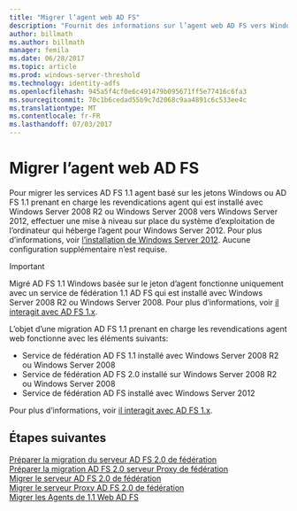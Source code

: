 ```yaml
---
title: "Migrer l’agent web AD FS"
description: "Fournit des informations sur l’agent web AD FS vers Windows Server 2012."
author: billmath
ms.author: billmath
manager: femila
ms.date: 06/28/2017
ms.topic: article
ms.prod: windows-server-threshold
ms.technology: identity-adfs
ms.openlocfilehash: 945a5f4cf0e6c491479b095671ff5e77416c6fa3
ms.sourcegitcommit: 70c1b6cedad55b9c7d2068c9aa4891c6c533ee4c
ms.translationtype: MT
ms.contentlocale: fr-FR
ms.lasthandoff: 07/03/2017
---
```

# <a name="migrate-the-ad-fs-web-agent"></a>Migrer l’agent web AD FS

Pour migrer les services AD FS 1.1 agent basé sur les jetons Windows ou AD FS 1.1 prenant en charge les revendications agent qui est installé avec Windows Server 2008 R2 ou Windows Server 2008 vers Windows Server 2012, effectuer une mise à niveau sur place du système d’exploitation de l’ordinateur qui héberge l’agent pour Windows Server 2012. Pour plus d’informations, voir [l’installation de Windows Server 2012](https://technet.microsoft.com/library/jj134246.aspx). Aucune configuration supplémentaire n’est requise.  
  
> [!IMPORTANT]
>  Migré AD FS 1.1 Windows basée sur le jeton d’agent fonctionne uniquement avec un service de fédération 1.1 AD FS qui est installé avec Windows Server 2008 R2 ou Windows Server 2008. Pour plus d’informations, voir [il interagit avec AD FS 1.x](Interoperating-with-AD-FS-1.x.md).  
>   
>  L’objet d’une migration AD FS 1.1 prenant en charge les revendications agent web fonctionne avec les éléments suivants:  
>   
>  -   Service de fédération AD FS 1.1 installé avec Windows Server 2008 R2 ou Windows Server 2008  
> -   Service de fédération AD FS 2.0 installé sur Windows Server 2008 R2 ou Windows Server 2008  
> -   Service de fédération AD FS installé avec Windows Server 2012  
>   
>  Pour plus d’informations, voir [il interagit avec AD FS 1.x](Interoperating-with-AD-FS-1.x.md).  
  
  
## <a name="next-steps"></a>Étapes suivantes
 [Préparer la migration du serveur AD FS 2.0 de fédération](prepare-to-migrate-ad-fs-fed-server.md)   
 [Préparer la migration AD FS 2.0 serveur Proxy de fédération](prepare-to-migrate-ad-fs-fed-proxy.md)   
 [Migrer le serveur AD FS 2.0 de fédération](migrate-the-ad-fs-fed-server.md)   
 [Migrer le serveur Proxy AD FS 2.0 de fédération](migrate-the-ad-fs-2-fed-server-proxy.md)   
 [Migrer les Agents de 1.1 Web AD FS](migrate-the-ad-fs-web-agent.md)